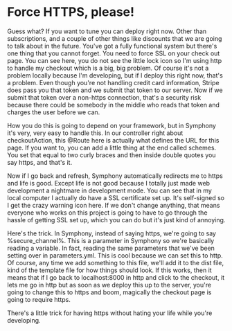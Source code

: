 # Force HTTPS, please!

Guess what? If you want to tune you can deploy right now. Other than subscriptions, and a couple of other things like discounts that we are going to talk about in the future. You've got a fully functional system but there's one thing that you cannot forget. You need to force SSL on your check out page. You can see here, you do not see the little lock icon so I'm using http to handle my checkout which is a big, big problem. Of course it's not a problem locally because I'm developing, but if I deploy this right now, that's a problem. Even though you're not handling credit card information, Stripe does pass you that token and we submit that token to our server. Now if we submit that token over a non-https connection, that's a security risk because there could be somebody in the middle who reads that token and charges the user before we can.

How you do this is going to depend on your framework, but in Symphony it's very, very easy to handle this. In our controller right about checkoutAction, this @Route here is actually what defines the URL for this page. If you want to, you can add a little thing at the end called schemes. You set that equal to two curly braces and then inside double quotes you say https, and that's it.

Now if I go back and refresh, Symphony automatically redirects me to https and life is good. Except life is not good because I totally just made web development a nightmare in development mode. You can see that in my local computer I actually do have a SSL certificate set up. It's self-signed so I get the crazy warning icon here. If we don't change anything, that means everyone who works on this project is going to have to go through the hassle of getting SSL set up, which you can do but it's just kind of annoying.

Here's the trick. In Symphony, instead of saying https, we're going to say %secure_channel%. This is a parameter in Symphony so we're basically reading a variable. In fact, reading the same parameters that we've been setting over in parameters.yml. This is cool because we can set this to http. Of course, any time we add something to this file, we'll add it to the dist file, kind of the template file for how things should look. If this works, then it means that if I go back to localhost:8000 in http and click to the checkout, it lets me go in http but as soon as we deploy this up to the server, you're going to change this to https and boom, magically the checkout page is going to require https.

There's a little trick for having https without hating your life while you're developing.

